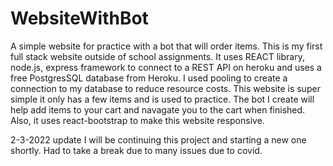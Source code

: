 # WebsiteWithBot
A simple website for practice with a bot that will order items.
This is my first full stack website outside of school assignments. 
It uses REACT library, node.js, express framework to connect to a REST API on heroku
and uses a free PostgresSQL database from Heroku. I used pooling to create a connection to my database
to reduce resource costs. This website is super simple
it only has a few items and is used to practice. The bot I create will help add items to your
cart and navagate you to the cart when finished. Also, it uses react-bootstrap to make this website
responsive.

2-3-2022 update
I will be continuing this project and starting a new
one shortly. Had to take a break due to many issues
due to covid.